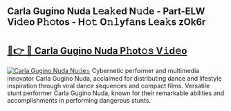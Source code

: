 ## Carla Gugino Nuda L𝚎a𝚔ed N𝚞𝚍e - Part-ELW Vi𝚍𝚎o P𝚑𝚘tos - H𝚘𝚝 O𝚗𝚕yf𝚊ns L𝚎a𝚔s zOk6r

# <h2><a href="http://kf5k9qo.oniu.top/?m=Carla+Gugino+Nuda">🔗👉 🔴 Carla Gugino Nuda P𝚑ot𝚘𝚜 V𝚒d𝚎o</a></h2>

[![Carla Gugino Nuda Nu𝚍e𝚜](https://i.imgur.com/0qMVB7G.gif)](http://kf5k9qo.oniu.top/?m=Carla+Gugino+Nuda)
Cybernetic performer and multimedia innovator Carla Gugino Nuda, acclaimed for distributing dance and lifestyle inspiration through viral dance sequences and compact films. Versatile stunt performer Carla Gugino Nuda, known for their remarkable abilities and accomplishments in performing dangerous stunts.  

